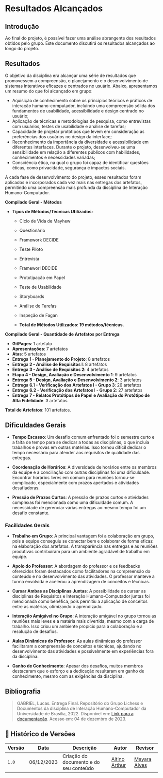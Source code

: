 # Resultados Alcançados

## Introdução
Ao final do projeto, é possível fazer uma análise abrangente dos resultados obtidos pelo grupo. Este documento discutirá os resultados alcançados ao longo do projeto.

## Resultados
O objetivo da disciplina era alcançar uma série de resultados que promovessem a compreensão, o planejamento e o desenvolvimento de sistemas interativos eficazes e centrados no usuário. Abaixo, apresentamos um resumo do que foi alcançado em grupo:

- Aquisição de conhecimento sobre os princípios teóricos e práticos de interação humano-computador, incluindo uma compreensão sólida dos fundamentos de usabilidade, acessibilidade e design centrado no usuário;
- Aplicação de técnicas e metodologias de pesquisa, como entrevistas com usuários, testes de usabilidade e análise de tarefas;
- Capacidade de projetar protótipos que levem em consideração as preferências dos usuários no design da interface;
- Reconhecimento da importância da diversidade e acessibilidade em diferentes interfaces. Durante o projeto, desenvolveu-se uma sensibilidade em relação a diferentes públicos com habilidades, conhecimentos e necessidades variadas;
- Consciência ética, na qual o grupo foi capaz de identificar questões éticas, como privacidade, segurança e impactos sociais.

A cada fase de desenvolvimento do projeto, esses resultados foram aplicados e incorporados cada vez mais nas entregas dos artefatos, permitindo uma compreensão mais profunda da disciplina de Interação Humano-Computador.


**Compilado Geral - Métodos**

- **Tipos de Métodos/Técnicas Utilizados:**
  - Ciclo de Vida de Mayhew
  - Questionário
  - Framework DECIDE
  - Teste Piloto
  - Entrevista
  - Frameworl DECIDE
  - Prototipação em Papel
  - Teste de Usabilidade
  - Storyboards
  - Análise de Tarefas
  - Inspeção de Fagan

  - **Total de Métodos Utilizados: 19 métodos/técnicas.**

**Compilado Geral - Quantidade de Artefatos por Entrega**

- **GitPages**: 1 artefato
- **Apresentações**: 7 artefatos
- **Atas**: 5 artefatos
- **Entrega 1 - Planejamento do Projeto**: 8 artefatos
- **Entrega 2 - Análise de Requisitos I**: 8 artefatos
- **Entrega 3 - Análise de Requisitos 2**: 4 artefatos
- **Etapa 4 - Design, Avaliação e Desenvolvimento 1**: 9 artefatos
- **Entrega 5 - Design, Avaliação e Desenvolvimento 2**: 3 artefatos
- **Entrega 6.1 - Verificação dos Artefatos I - Grupo 3**: 26 artefatos
- **Entrega 6.2 - Verificação dos Artefatos I - Grupo 2**: 27 artefatos
- **Entrega 7 - Relatos Protótipos de Papel e Avaliação do Protótipo de Alta Fidelidade**: 3 artefatos

**Total de Artefatos**: 101 artefatos.

## Dificuldades Gerais

- **Tempo Escasso**: Um desafio comum enfrentado foi o semestre curto e a falta de tempo para se dedicar a todas as disciplinas, o que incluía trabalhos e provas em outras matérias. Isso tornou difícil dedicar o tempo necessário para atender aos requisitos de qualidade das entregas.

- **Coordenação de Horários**: A diversidade de horários entre os membros da equipe e a conciliação com outras disciplinas foi uma dificuldade. Encontrar horários livres em comum para reuniões tornou-se complicado, especialmente com prazos apertados e atividades desafiadoras.

- **Pressão de Prazos Curtos**: A pressão de prazos curtos e atividades complexas foi mencionada como uma dificuldade comum. A necessidade de gerenciar várias entregas ao mesmo tempo foi um desafio constante.

### Facilidades Gerais

- **Trabalho em Grupo**: A principal vantagem foi a colaboração em grupo, pois a equipe conseguiu se conectar bem e colaborar de forma eficaz na elaboração dos artefatos. A transparência nas entregas e as reuniões produtivas contribuíram para um ambiente agradável de trabalho em equipe.

- **Apoio do Professor**: A abordagem do professor e os feedbacks oferecidos foram destacados como facilitadores na compreensão do conteúdo e no desenvolvimento das atividades. O professor manteve a turma envolvida e acelerou a aprendizagem de conceitos e técnicas.

- **Cursar Ambas as Disciplinas Juntas**: A possibilidade de cursar as disciplinas de Requisitos e Interação Humano-Computador juntas foi mencionada como benéfica, pois permitiu a aplicação de conceitos entre as matérias, otimizando o aprendizado.

- **Interação Amigável no Grupo**: A interação amigável no grupo tornou as reuniões mais leves e a matéria mais divertida, mesmo com a carga de trabalho. Isso criou um ambiente propício para a colaboração e a resolução de desafios.

- **Aulas Dinâmicas do Professor**: As aulas dinâmicas do professor facilitaram a compreensão de conceitos e técnicas, ajudando no desenvolvimento das atividades e possivelmente em experiências fora da disciplina.

- **Ganho de Conhecimento**: Apesar dos desafios, muitos membros destacaram que o esforço e a dedicação resultaram em ganho de conhecimento, mesmo com as exigências da disciplina.


## Bibliografia
> GABRIEL, Lucas. Entrega Final. Repositório do Grupo Lichess e Documentos da disciplina de Interação Humano-Computador da Universidade de Brasília, 2022. Disponível em: [Link para a documentação](https://interacao-humano-computador.github.io/2022.2-Lichess/entrega_final/#sintese-das-avaliacoes). Acesso em: 04 de dezembro de 2023.

## 📑 Histórico de Versões

| Versão | Data | Descrição | Autor | Revisor |
|--------|------|------------|------|---------|
| `1.0` | 06/12/2023 | Criação do documento e do seu conteúdo |  [Altino Arthur](https://github.com/arthurrochamoreira)| [Mayara Alves](https://github.com/Mayara-tech) | 

